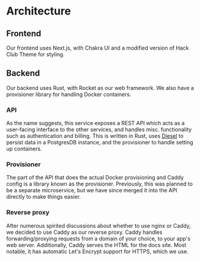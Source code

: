 # Architecture

## Frontend
Our frontend uses Next.js, with Chakra UI and a modified version of Hack Club Theme for styling.

## Backend
Our backend uses Rust, with Rocket as our web framework. We also have a provisioner library for handling Docker containers.

### API
As the name suggests, this service exposes a REST API which acts as a user-facing interface to the other services, and handles misc. functionality such as authentication and billing. This is written in Rust, uses [Diesel](https://diesel.rs) to persist data in a PostgresDB instance, and the provisioner to handle setting up containers.

### Provisioner
The part of the API that does the actual Docker provisioning and Caddy config is a library known as the provisioner. Previously, this was planned to be a separate microservice, but we have since merged it into the API directly to make things easier.

### Reverse proxy
After numerous spirited discussions about whether to use nginx or Caddy, we decided to use Caddy as our reverse proxy. Caddy handles forwarding/proxying requests from a domain of your choice, to your app's web server. Additionally, Caddy serves the HTML for the docs site.  Most notable, it has automatic Let's Encrypt support for HTTPS, which we use.
